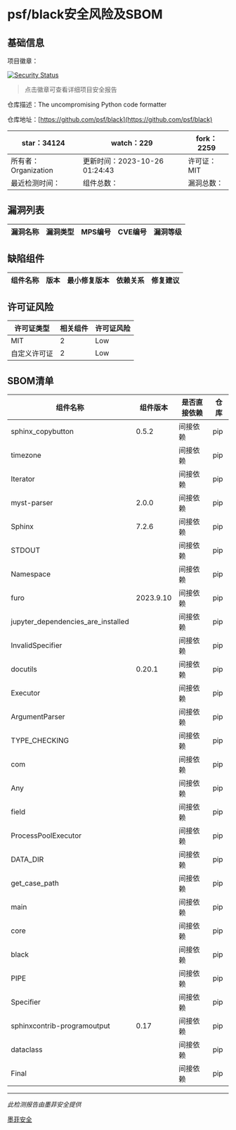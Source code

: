 # psf/black安全风险及SBOM

## 基础信息

项目徽章：

[![Security Status](https://www.murphysec.com/platform3/v31/badge/1717247316300972032.svg)](https://www.murphysec.com/console/report/1717247316238057472/1717247316300972032)

> 点击徽章可查看详细项目安全报告

仓库描述：The uncompromising Python code formatter

仓库地址：[https://github.com/psf/black](https://github.com/psf/black)

| star：34124 | watch：229 | fork：2259 |
| ----------- | -------------- | ------------ |
| 所有者：Organization | 更新时间：2023-10-26 01:24:43 | 许可证：MIT |
| 最近检测时间： | 组件总数： | 漏洞总数： |




## 漏洞列表

| 漏洞名称 | 漏洞类型 | MPS编号 | CVE编号 | 漏洞等级 |
| ------- | ------ | ------- | ------ | ----- |





## 缺陷组件

| 组件名称 | 版本 | 最小修复版本 | 依赖关系 | 修复建议 |
| -------- | ---- | ------------ | -------- | -------- |





## 许可证风险

| 许可证类型 | 相关组件 | 许可证风险 |
| ---------- | -------- | ---------- |
|MIT|2|Low|
|自定义许可证|2|Low|




## SBOM清单

| 组件名称 | 组件版本 | 是否直接依赖 | 仓库 |
| -------- | -------- | ------------ | ---- |
|sphinx_copybutton|0.5.2|间接依赖|pip|
|timezone||间接依赖|pip|
|Iterator||间接依赖|pip|
|myst-parser|2.0.0|间接依赖|pip|
|Sphinx|7.2.6|间接依赖|pip|
|STDOUT||间接依赖|pip|
|Namespace||间接依赖|pip|
|furo|2023.9.10|间接依赖|pip|
|jupyter_dependencies_are_installed||间接依赖|pip|
|InvalidSpecifier||间接依赖|pip|
|docutils|0.20.1|间接依赖|pip|
|Executor||间接依赖|pip|
|ArgumentParser||间接依赖|pip|
|TYPE_CHECKING||间接依赖|pip|
|com||间接依赖|pip|
|Any||间接依赖|pip|
|field||间接依赖|pip|
|ProcessPoolExecutor||间接依赖|pip|
|DATA_DIR||间接依赖|pip|
|get_case_path||间接依赖|pip|
|main||间接依赖|pip|
|core||间接依赖|pip|
|black||间接依赖|pip|
|PIPE||间接依赖|pip|
|Specifier||间接依赖|pip|
|sphinxcontrib-programoutput|0.17|间接依赖|pip|
|dataclass||间接依赖|pip|
|Final||间接依赖|pip|


------

*此检测报告由墨菲安全提供*

[墨菲安全](www.murphysec.com)
